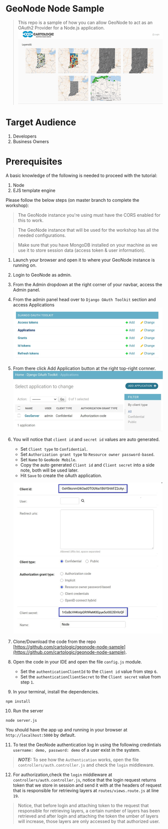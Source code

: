 # GeoNode Node Sample

> This repo is a sample of how you can allow GeoNode to act as an OAuth2 Provider for a Node.js application.
> ![readme-5](./assets/images/geonode.sample.gif)

# Target Audience

1. Developers
2. Business Owners

# Prerequisites

A basic knowledge of the following is needed to proceed with the tutorial:

1. Node
2. EJS template engine

Please follow the below steps (on master branch to complete the workshop):

> The GeoNode instance you're using must have the CORS enabled for this to work.

> The GeoNode instance that will be used for the workshop has all the needed configurations.

> Make sure that you have MongoDB installed on your machine as we use it to store session data (access token & user information).

1. Launch your browser and open it to where your GeoNode instance is running on.

2. Login to GeoNode as admin.

3. From the Admin dropdown at the right corner of your navbar, access the Admin panel.

4. From the admin panel head over to `Django OAuth Toolkit` section and access Applications
   ![readme-1](./assets/images/readme-1.jpg)

5. From there click Add Application button at the right top-right cornner.
   ![readme-2](./assets/images/readme-2.jpg)

6. You will notice that `client id` and `secret id` values are auto generated.

   - Set `Client type` to `Confidential`.
   - Set `Authorization grant type` to `Resource owner password-based`.
   - Set `Name` to `GeoNode Mobile`.
   - Copy the auto generated `Client id` and `Client secret` into a side note, both will be used later.
   - Hit `Save` to create the oAuth application.

   ![readme-3](./assets/images/readme-3.jpg)

7. Clone/Download the code from the repo [https://github.com/cartologic/geonode-node-sample](https://github.com/cartologic/geonode-node-sample).

8. Open the code in your IDE and open the file `config.js` module.

   - Set the `authenticationClientId` to the `Client id` value from step `6`.
   - Set the `authenticationClientSecret` to the `Client secret` value from step `1`.

9. In your terminal, install the dependencies.

```
npm install
```

10. Run the server

```
node server.js
```

You should have the app up and running in your browser at `http://localhost:5000` by default.

11. To test the GeoNode authentication log in using the following credintials `username: demo, password: demo` of a user exist in the system.

> **_NOTE:_** To see how the `Authentication` works, open the file `controllers/auth.controller.js` and check the `login` middleware.

12. For authorization,check the `login` middleware at `controllers/auth.controller.js`, notice that the login request returns token that we store in session and send it with at the headers of request that is responsible for retrieving layers at `routes/views.route.js` at line `19`.

> Notice, that before login and attaching token to the request that responsible for retrieving layers, a certain number of layers has been retrieved and after login and attaching the token the umber of layers will increase, those layers are only accessed by that authorized user.
